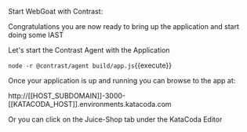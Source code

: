 
Start WebGoat with Contrast:

Congratulations you are now ready to bring up the application and start doing some IAST

Let's start the Contrast Agent with the Application

`node -r @contrast/agent build/app.js`{{execute}}

Once your application is up and running you can browse to the app at:

http://[[HOST_SUBDOMAIN]]-3000-[[KATACODA_HOST]].environments.katacoda.com

Or you can click on the Juice-Shop tab under the KataCoda Editor
